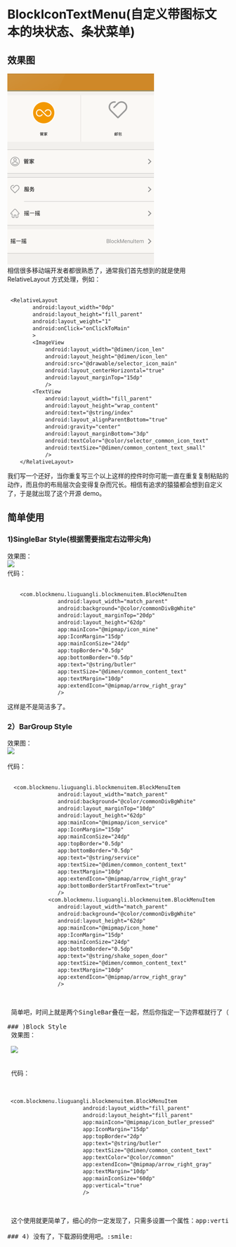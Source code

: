 # BlockIconTextMenu(自定义带图标文本的块状态、条状菜单)
## 效果图<br/>
<img src="https://github.com/liuguangli/BlockIconTextMenu/blob/master/total.png" /><br/>
相信很多移动端开发者都很熟悉了，通常我们首先想到的就是使用 RelativeLayout 方式处理，例如：
<pre><code>
 &ltRelativeLayout
        android:layout_width="0dp"
        android:layout_height="fill_parent"
        android:layout_weight="1"
        android:onClick="onClickToMain"
        >
        &ltImageView
            android:layout_width="@dimen/icon_len"
            android:layout_height="@dimen/icon_len"
            android:src="@drawable/selector_icon_main"
            android:layout_centerHorizontal="true"
            android:layout_marginTop="15dp"
            />
        &ltTextView
            android:layout_width="fill_parent"
            android:layout_height="wrap_content"
            android:text="@string/index"
            android:layout_alignParentBottom="true"
            android:gravity="center"
            android:layout_marginBottom="3dp"
            android:textColor="@color/selector_common_icon_text"
            android:textSize="@dimen/common_content_text_small"
            />
    &lt/RelativeLayout>
</code></pre>
我们写一个还好，当你重复写三个以上这样的控件时你可能一直在重复复制粘贴的动作，而且你的布局层次会变得复杂而冗长。相信有追求的猿猿都会想到自定义了，于是就出现了这个开源 demo。
## 简单使用
### 1)SingleBar Style(根据需要指定右边带尖角)
效果图：<br/>
<img src="https://github.com/liuguangli/BlockIconTextMenu/blob/master/bar_single.png" /><br/>
代码：
<pre><code>
    &ltcom.blockmenu.liuguangli.blockmenuitem.BlockMenuItem
                android:layout_width="match_parent"
                android:background="@color/commonDivBgWhite"
                android:layout_marginTop="20dp"
                android:layout_height="62dp"
                app:mainIcon="@mipmap/icon_mine"
                app:IconMargin="15dp"
                app:mainIconSize="24dp"
                app:topBorder="0.5dp"
                app:bottomBorder="0.5dp"
                app:text="@string/butler"
                app:textSize="@dimen/common_content_text"
                app:textMargin="10dp"
                app:extendIcon="@mipmap/arrow_right_gray"
                />
</code></pre>
这样是不是简洁多了。
### 2）BarGroup Style
效果图：<br/>
<img src="https://github.com/liuguangli/BlockIconTextMenu/blob/master/bar_group.png" /><br/>

代码：
<pre><code>
  &ltcom.blockmenu.liuguangli.blockmenuitem.BlockMenuItem
                android:layout_width="match_parent"
                android:background="@color/commonDivBgWhite"
                android:layout_marginTop="10dp"
                android:layout_height="62dp"
                app:mainIcon="@mipmap/icon_service"
                app:IconMargin="15dp"
                app:mainIconSize="24dp"
                app:topBorder="0.5dp"
                app:bottomBorder="0.5dp"
                app:text="@string/service"
                app:textSize="@dimen/common_content_text"
                app:textMargin="10dp"
                app:extendIcon="@mipmap/arrow_right_gray"
                app:bottomBorderStartFromText="true"
                />
             &ltcom.blockmenu.liuguangli.blockmenuitem.BlockMenuItem
                android:layout_width="match_parent"
                android:background="@color/commonDivBgWhite"
                android:layout_height="62dp"
                app:mainIcon="@mipmap/icon_home"
                app:IconMargin="15dp"
                app:mainIconSize="24dp"
                app:bottomBorder="0.5dp"
                app:text="@string/shake_sopen_door"
                app:textSize="@dimen/common_content_text"
                app:textMargin="10dp"
                app:extendIcon="@mipmap/arrow_right_gray"
                />          
</code><pre/>
 

 简单吧，时间上就是两个SingleBar叠在一起，然后你指定一下边界框就行了（第一个 SingleBar 的下边框指定和文本对齐，第二个  SingleBar 不设置上边框）。
 
### )Block Style
 效果图：<br/>
 <img src="https://github.com/liuguangli/BlockIconTextMenu/blob/master/block_simple.png" /><br/>

 代码：
 <pre><code>
 &ltcom.blockmenu.liuguangli.blockmenuitem.BlockMenuItem
                        android:layout_width="fill_parent"
                        android:layout_height="fill_parent"
                        app:mainIcon="@mipmap/icon_butler_pressed"
                        app:IconMargin="15dp"
                        app:topBorder="2dp"
                        app:text="@string/butler"
                        app:textSize="@dimen/common_content_text"
                        app:textColor="@color/common"
                        app:extendIcon="@mipmap/arrow_right_gray"
                        app:textMargin="10dp"
                        app:mainIconSize="60dp"
                        app:vertical="true"
                        />
</code><pre/>                       

 这个使用就更简单了，细心的你一定发现了，只需多设置一个属性：app:vertical="true"，从儿实现来图标文本的纵向排列。
 
### 4) 没有了，下载源码使用吧。:smile:
